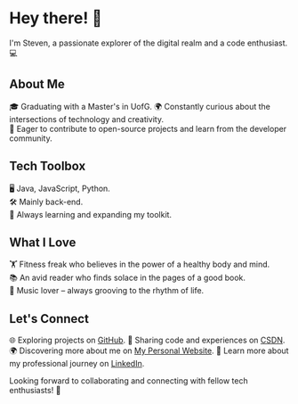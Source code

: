 # Hey there! 👋

I'm Steven, a passionate explorer of the digital realm and a code enthusiast. 💻     

## About Me

🎓 Graduating with a Master's in UofG.
🌍 Constantly curious about the intersections of technology and creativity.    
🚀 Eager to contribute to open-source projects and learn from the developer community.       

## Tech Toolbox

🖥️ Java, JavaScript, Python.    
🛠️ Mainly back-end.    
🔧 Always learning and expanding my toolkit.    

## What I Love   

🏋️ Fitness freak who believes in the power of a healthy body and mind.    
📚 An avid reader who finds solace in the pages of a good book.   
🎵 Music lover – always grooving to the rhythm of life.   

## Let's Connect   

🌐 Exploring projects on [GitHub](https://github.com/StevenS6699/StevenS6699).
📖 Sharing code and experiences on [CSDN](https://blog.csdn.net/m0_73906351?spm=1000.2115.3001.5343).
🌍 Discovering more about me on [My Personal Website](http://39.106.147.227).
💼 Learn more about my professional journey on [LinkedIn](https://www.linkedin.com/in/boweishang0804/).

Looking forward to collaborating and connecting with fellow tech enthusiasts! 🌟

